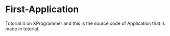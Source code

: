 # First-Application
Tutorial 4 on XProgrammer and this is the source code of Application that is made in tutorial.
